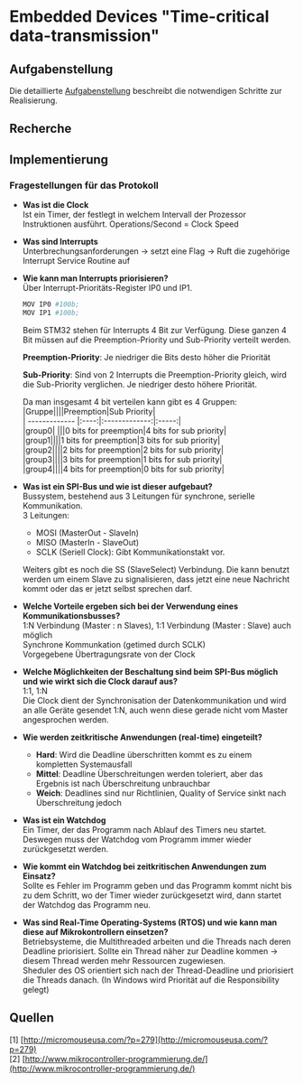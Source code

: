 # Embedded Devices "Time-critical data-transmission"

## Aufgabenstellung
Die detaillierte [Aufgabenstellung](TASK.md) beschreibt die notwendigen Schritte zur Realisierung.

## Recherche

## Implementierung

### Fragestellungen für das Protokoll
+ __Was ist die Clock__  
Ist ein Timer, der festlegt in welchem Intervall der Prozessor Instruktionen ausführt. Operations/Second = Clock Speed  
+ __Was sind Interrupts__  
Unterbrechungsanforderungen -> setzt eine Flag -> Ruft die zugehörige Interrupt Service Routine auf
+ __Wie kann man Interrupts priorisieren?__  
Über Interrupt-Prioritäts-Register IP0 und IP1.
    ```bash
    MOV IP0 #100b;
    MOV IP1 #100b;
    ```
    Beim STM32 stehen für Interrupts 4 Bit zur Verfügung. Diese ganzen 4 Bit müssen auf die Preemption-Priority und Sub-Priority verteilt werden.  
      
    **Preemption-Priority**: Je niedriger die Bits desto höher die Priorität  
      
    **Sub-Priority**: Sind von 2 Interrupts die Preemption-Priority gleich, wird die Sub-Priority verglichen. Je niedriger desto höhere Priorität.  
      
    Da man insgesamt 4 bit verteilen kann gibt es 4 Gruppen:  
    |Gruppe|\|\||Preemption|Sub Priority|  
    | ------------- |:----:|:-------------:|:-----:|  
    |group0| \|\||0 bits for preemption|4 bits for sub priority|  
    |group1|\|\||1 bits for preemption|3 bits for sub priority|  
    |group2|\|\||2 bits for preemption|2 bits for sub priority|  
    |group3|\|\||3 bits for preemption|1 bits for sub priority|  
    |group4|\|\||4 bits for preemption|0 bits for sub priority|  

+ __Was ist ein SPI-Bus und wie ist dieser aufgebaut?__  
Bussystem, bestehend aus 3 Leitungen für synchrone, serielle Kommunikation.  
3 Leitungen:  
    - MOSI (MasterOut - SlaveIn)
    - MISO (MasterIn - SlaveOut)
    - SCLK (Seriell Clock): Gibt Kommunikationstakt vor.  
    
    Weiters gibt es noch die SS (SlaveSelect) Verbindung. Die kann benutzt werden um einem Slave zu signalisieren, dass jetzt eine neue Nachricht kommt oder das er jetzt selbst sprechen darf.
+ __Welche Vorteile ergeben sich bei der Verwendung eines Kommunikationsbusses?__  
1:N Verbindung (Master : n Slaves), 1:1 Verbindung (Master : Slave) auch möglich  
Synchrone Kommunkation (getimed durch SCLK)  
Vorgegebene Übertragungsrate von der Clock
+ __Welche Möglichkeiten der Beschaltung sind beim SPI-Bus möglich und wie wirkt sich die Clock darauf aus?__  
 1:1, 1:N  
Die Clock dient der Synchronisation der Datenkommunikation und wird an alle Geräte gesendet 1:N, auch wenn diese gerade nicht vom Master angesprochen werden.  

+ __Wie werden zeitkritische Anwendungen (real-time) eingeteilt?__  
    - **Hard**: Wird die Deadline überschritten kommt es zu einem kompletten Systemausfall  
    - **Mittel**: Deadline Überschreitungen werden toleriert, aber das Ergebnis ist nach Überschreitung unbrauchbar  
    - **Weich**: Deadlines sind nur Richtlinien, Quality of Service sinkt nach Überschreitung jedoch

+ __Was ist ein Watchdog__  
Ein Timer, der das Programm nach Ablauf des Timers neu startet. Deswegen muss der Watchdog vom Programm immer wieder zurückgesetzt werden.
+ __Wie kommt ein Watchdog bei zeitkritischen Anwendungen zum Einsatz?__  
Sollte es Fehler im Programm geben und das Programm kommt nicht bis zu dem Schritt, wo der Timer wieder zurückgesetzt wird, dann startet der Watchdog das Programm neu.
+ __Was sind Real-Time Operating-Systems (RTOS) und wie kann man diese auf Mikrokontrollern einsetzen?__  
Betriebsysteme, die Multithreaded arbeiten und die Threads nach deren Deadline priorisiert. Sollte ein Thread näher zur Deadline kommen -> diesem Thread werden mehr Ressourcen zugewiesen.  
Sheduler des OS orientiert sich nach der Thread-Deadline und priorisiert die Threads danach. (In Windows wird Priorität auf die Responsibility gelegt)

## Quellen
[1] [http://micromouseusa.com/?p=279](http://micromouseusa.com/?p=279)  
[2] [http://www.mikrocontroller-programmierung.de/](http://www.mikrocontroller-programmierung.de/)

